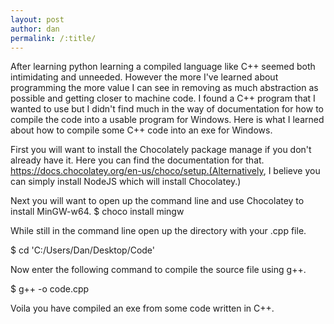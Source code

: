 ```yaml
---
layout: post
author: dan
permalink: /:title/
---
```

After learning python learning a compiled language like C++ seemed both intimidating and unneeded. However the more I've learned about programming the more value I can see in removing as much abstraction as possible and getting closer to machine code. I found a C++ program that I wanted to use but I didn't find much in the way of documentation for how to compile the code into a usable program for Windows. Here is what I learned about how to compile some C++ code into an exe for Windows.

First you will want to install the Chocolately package manage if you don't already have it. Here you can find the documentation for that. https://docs.chocolatey.org/en-us/choco/setup.(Alternatively, I believe you can simply install NodeJS which will install Chocolatey.)

Next you will want to open up the command line and use Chocolatey to install MinGW-w64. 
$ choco install mingw

While still in the command line open up the directory with your .cpp file.

$ cd 'C:/Users/Dan/Desktop/Code'

Now enter the following command to compile the source file using g++.

$ g++ -o <your-exe-name-goes-here> code.cpp

Voila you have compiled an exe from some code written in C++.